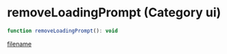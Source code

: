 # removeLoadingPrompt (Category ui)

```js
function removeLoadingPrompt(): void
```

[filename](removeLoadingPrompt_m.md ':include')